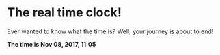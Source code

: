 # The real time clock!

Ever wanted to know what the time is? Well, your journey is about to end!

**The time is Nov 08, 2017, 11:05**